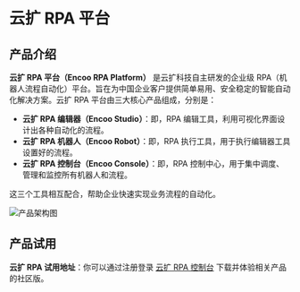 # 云扩 RPA 平台

## 产品介绍

**云扩 RPA 平台（Encoo RPA Platform）** 是云扩科技自主研发的企业级 RPA（机器人流程自动化）平台。旨在为中国企业客户提供简单易用、安全稳定的智能自动化解决方案。云扩 RPA 平台由三大核心产品组成，分别是：

- **云扩 RPA 编辑器（Encoo Studio）**：即，RPA 编辑工具，利用可视化界面设计出各种自动化的流程。
- **云扩 RPA 机器人（Encoo Robot）**：即，RPA 执行工具，用于执行编辑器工具设置好的流程。
- **云扩 RPA 控制台（Encoo Console）**：即，RPA 控制中心，用于集中调度、管理和监控所有机器人和流程。

这三个工具相互配合，帮助企业快速实现业务流程的自动化。

![产品架构图](https://docimages.blob.core.chinacloudapi.cn/images/encoo-structure.png)

## 产品试用

**云扩 RPA 试用地址**：你可以通过注册登录 [云扩 RPA 控制台](https://console.encoo.com/) 下载并体验相关产品的社区版。

